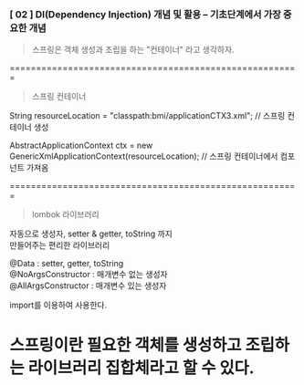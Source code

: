 ### [ 02 ] DI(Dependency Injection) 개념 및 활용 – 기초단계에서 가장 중요한 개념

> 스프링은 객체 생성과 조립을 하는 "컨테이너" 라고 생각하자.

=======================================================

> 스프링 컨테이너 

String resourceLocation = "classpath:bmi/applicationCTX3.xml";
// 스프링 컨테이너 생성

AbstractApplicationContext ctx = new GenericXmlApplicationContext(resourceLocation);
// 스프링 컨테이너에서 컴포넌트 가져옴



=======================================================

> lombok 라이브러리

자동으로 생성자, setter & getter, toString 까지 <br>
만들어주는 편리한 라이브러리 <br>

@Data : setter, getter, toString <br>
@NoArgsConstructor : 매개변수 없는 생성자<br>
@AllArgsConstructor : 매개변수 있는 생성자 <br>

import를 이용하여 사용한다. <br>

스프링이란 필요한 객체를 생성하고 조립하는 라이브러리 집합체라고 할 수 있다.
=======================================================